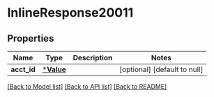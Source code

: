 # InlineResponse20011

## Properties
Name | Type | Description | Notes
------------ | ------------- | ------------- | -------------
**acct_id** | [***Value**](Value.md) |  | [optional] [default to null]

[[Back to Model list]](../README.md#documentation-for-models) [[Back to API list]](../README.md#documentation-for-api-endpoints) [[Back to README]](../README.md)


